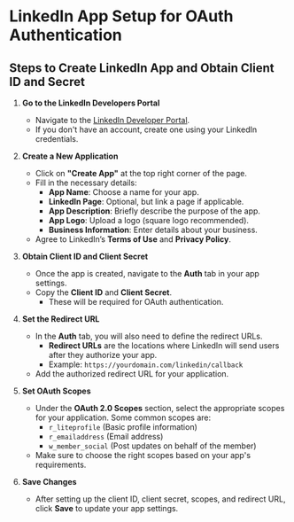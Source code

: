# LinkedIn App Setup for OAuth Authentication

## Steps to Create LinkedIn App and Obtain Client ID and Secret

1. **Go to the LinkedIn Developers Portal**
    - Navigate to the [LinkedIn Developer Portal](https://www.linkedin.com/developers/).
    - If you don't have an account, create one using your LinkedIn credentials.

2. **Create a New Application**
    - Click on **"Create App"** at the top right corner of the page.
    - Fill in the necessary details:
        - **App Name**: Choose a name for your app.
        - **LinkedIn Page**: Optional, but link a page if applicable.
        - **App Description**: Briefly describe the purpose of the app.
        - **App Logo**: Upload a logo (square logo recommended).
        - **Business Information**: Enter details about your business.
    - Agree to LinkedIn’s **Terms of Use** and **Privacy Policy**.

3. **Obtain Client ID and Client Secret**
    - Once the app is created, navigate to the **Auth** tab in your app settings.
    - Copy the **Client ID** and **Client Secret**.
        - These will be required for OAuth authentication.

4. **Set the Redirect URL**
    - In the **Auth** tab, you will also need to define the redirect URLs.
        - **Redirect URLs** are the locations where LinkedIn will send users after they authorize your app.
        - Example: `https://yourdomain.com/linkedin/callback`
    - Add the authorized redirect URL for your application.

5. **Set OAuth Scopes**
    - Under the **OAuth 2.0 Scopes** section, select the appropriate scopes for your application. Some common scopes are:
        - `r_liteprofile` (Basic profile information)
        - `r_emailaddress` (Email address)
        - `w_member_social` (Post updates on behalf of the member)
    - Make sure to choose the right scopes based on your app's requirements.

6. **Save Changes**
    - After setting up the client ID, client secret, scopes, and redirect URL, click **Save** to update your app settings.


